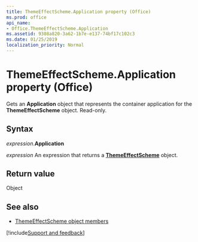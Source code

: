 ```yaml
---
title: ThemeEffectScheme.Application property (Office)
ms.prod: office
api_name:
- Office.ThemeEffectScheme.Application
ms.assetid: 9308a820-3a62-1b7e-e137-74bf17c102c3
ms.date: 01/25/2019
localization_priority: Normal
---
```



# ThemeEffectScheme.Application property (Office)

Gets an **Application** object that represents the container application for the **ThemeEffectScheme** object. Read-only.


## Syntax

_expression_.**Application**

_expression_ An expression that returns a **[ThemeEffectScheme](Office.ThemeEffectScheme.md)** object.


## Return value

Object


## See also

- [ThemeEffectScheme object members](overview/Library-Reference/themeeffectscheme-members-office.md)


[!include[Support and feedback](~/includes/feedback-boilerplate.md)]